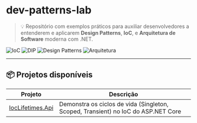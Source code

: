 # dev-patterns-lab

> 💡 Repositório com exemplos práticos para auxiliar desenvolvedores a entenderem e aplicarem **Design Patterns**, **IoC**, e **Arquitetura de Software** moderna com .NET.

![IoC](https://img.shields.io/badge/IoC-Injeção%20de%20Dependência-purple)
![DIP](https://img.shields.io/badge/SOLID-DIP-blue)
![Design Patterns](https://img.shields.io/badge/Design%20Patterns-GoF%20e%20Boas%20Práticas-orange)
![Arquitetura](https://img.shields.io/badge/Arquitetura-Camada%20e%20Clean-lightgrey)

---

## 📦 Projetos disponíveis

| Projeto                                        | Descrição                                                                         |
| ---------------------------------------------- | --------------------------------------------------------------------------------- |
| [IocLifetimes.Api](IocLifetimes.Api/README.md) | Demonstra os ciclos de vida (Singleton, Scoped, Transient) no IoC do ASP.NET Core |
